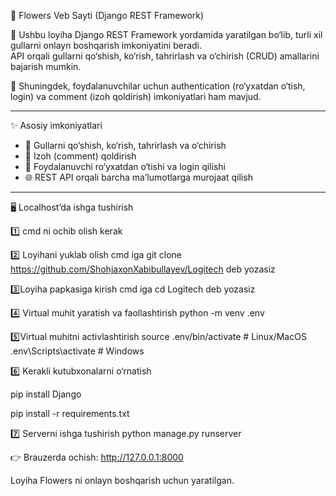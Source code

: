 🌸 Flowers Veb Sayti (Django REST Framework)

📌 Ushbu loyiha Django REST Framework yordamida yaratilgan bo‘lib, turli xil gullarni onlayn boshqarish imkoniyatini beradi.  
API orqali gullarni qo‘shish, ko‘rish, tahrirlash va o‘chirish (CRUD) amallarini bajarish mumkin.  

🔑 Shuningdek, foydalanuvchilar uchun authentication (ro‘yxatdan o‘tish, login) va comment (izoh qoldirish) imkoniyatlari ham mavjud.  

---

 ✨ Asosiy imkoniyatlari
- 🌷 Gullarni qo‘shish, ko‘rish, tahrirlash va o‘chirish  
- 💬 Izoh (comment) qoldirish  
- 🔐 Foydalanuvchi ro‘yxatdan o‘tishi va login qilishi  
- 🌐 REST API orqali barcha ma’lumotlarga murojaat qilish  

---

🖥️ Localhost’da ishga tushirish

1️⃣ cmd ni ochib olish kerak

2️⃣ Loyihani yuklab olish cmd iga git clone https://github.com/ShohjaxonXabibullayev/Logitech deb yozasiz

3️⃣Loyiha papkasiga kirish cmd iga cd Logitech deb yozasiz

4️⃣ Virtual muhit yaratish va faollashtirish python -m venv .env

5️⃣Virtual muhitni activlashtirish source .env/bin/activate # Linux/MacOS .env\Scripts\activate # Windows

6️⃣ Kerakli kutubxonalarni o‘rnatish 

pip install Django 

pip install -r requirements.txt

7️⃣ Serverni ishga tushirish python manage.py runserver

👉 Brauzerda ochish: http://127.0.0.1:8000

Loyiha Flowers ni onlayn boshqarish uchun yaratilgan.
